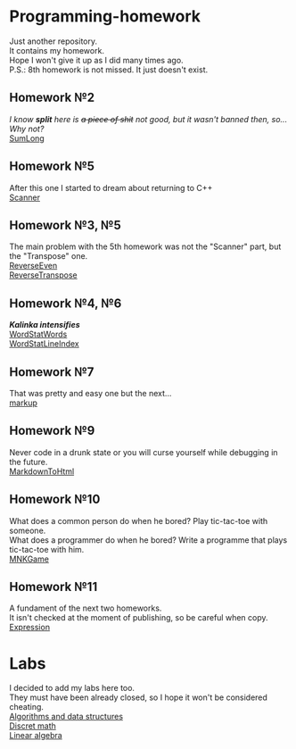 # Programming-homework

Just another repository.<br>
It contains my homework.<br>
Hope I won't give it up as I did many times ago.<br>
P.S.: 8th homework is not missed. It just doesn't exist.

## Homework №2
<i>I know <strong>split</strong> here is <s>a piece of shit</s> not good, but it wasn't banned then, so...<br>
Why not?</i><br>
[SumLong](java/Homework2/SumLong.java)

## Homework №5
After this one I started to dream about returning to C++<br>
[Scanner](java/Homework5/Scanner.java)

## Homework №3, №5
The main problem with the 5th homework was not the "Scanner" part, but the "Transpose" one.<br>
[ReverseEven](java/Homework3+5/ReverseEven.java)<br>
[ReverseTranspose](java/Homework3+5/ReverseTranspose.java)

## Homework №4, №6
<strong><i>Kalinka intensifies</i></strong><br>
[WordStatWords](java/Homework4+6/WordStatWords.java)<br>
[WordStatLineIndex](java/Homework4+6/WordStatLineIndex.java)

## Homework №7
That was pretty and easy one but the next...<br>
[markup](java/Homework7/markup)

## Homework №9
Never code in a drunk state or you will curse yourself while debugging in the future.<br>
[MarkdownToHtml](java/Homework9/Md2Html.java)

## Homework №10
What does a common person do when he bored? Play tic-tac-toe with someone.<br>
What does a programmer do when he bored? Write a programme that plays tic-tac-toe with him.<br>
[MNKGame](java/Homework10/MNKGame)

## Homework №11
A fundament of the next two homeworks.<br> 
It isn't checked at the moment of publishing, so be careful when copy.<br>
[Expression](java/Homework11/expression)
# Labs
I decided to add my labs here too.<br>
They must have been already closed, so I hope it won't be considered cheating.<br>
[Algorithms and data structures](labs/AlgoLabs)<br>
[Discret math](labs/DMLabs)<br>
[Linear algebra](labs/LinAlLabs)
